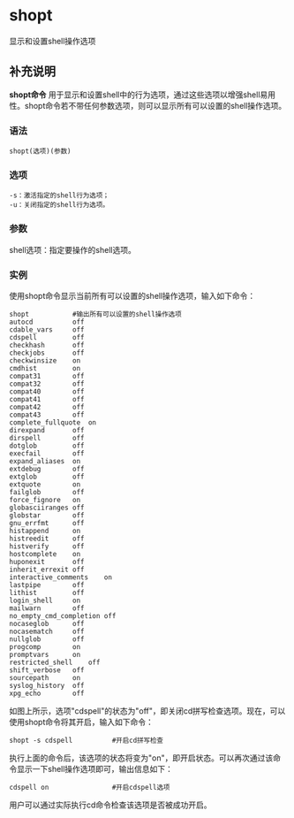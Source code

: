 shopt
===

显示和设置shell操作选项

## 补充说明

**shopt命令** 用于显示和设置shell中的行为选项，通过这些选项以增强shell易用性。shopt命令若不带任何参数选项，则可以显示所有可以设置的shell操作选项。

###  语法

```shell
shopt(选项)(参数)
```

###  选项

```shell
-s：激活指定的shell行为选项；
-u：关闭指定的shell行为选项。
```

###  参数

shell选项：指定要操作的shell选项。

###  实例

使用shopt命令显示当前所有可以设置的shell操作选项，输入如下命令：

```shell
shopt           #输出所有可以设置的shell操作选项
autocd         	off
cdable_vars    	off
cdspell        	off
checkhash      	off
checkjobs      	off
checkwinsize   	on
cmdhist        	on
compat31       	off
compat32       	off
compat40       	off
compat41       	off
compat42       	off
compat43       	off
complete_fullquote	on
direxpand      	off
dirspell       	off
dotglob        	off
execfail       	off
expand_aliases 	on
extdebug       	off
extglob        	off
extquote       	on
failglob       	off
force_fignore  	on
globasciiranges	off
globstar       	off
gnu_errfmt     	off
histappend     	on
histreedit     	off
histverify     	off
hostcomplete   	on
huponexit      	off
inherit_errexit	off
interactive_comments	on
lastpipe       	off
lithist        	off
login_shell    	on
mailwarn       	off
no_empty_cmd_completion	off
nocaseglob     	off
nocasematch    	off
nullglob       	off
progcomp       	on
promptvars     	on
restricted_shell	off
shift_verbose  	off
sourcepath     	on
syslog_history 	off
xpg_echo       	off
```

如图上所示，选项"cdspell"的状态为"off"，即关闭cd拼写检查选项。现在，可以使用shopt命令将其开启，输入如下命令：

```shell
shopt -s cdspell          #开启cd拼写检查
```

执行上面的命令后，该选项的状态将变为"on"，即开启状态。可以再次通过该命令显示一下shell操作选项即可，输出信息如下：

```shell
cdspell on                #开启cdspell选项
```

用户可以通过实际执行cd命令检查该选项是否被成功开启。
